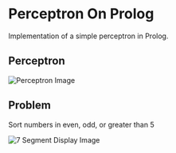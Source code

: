 # Perceptron On Prolog
Implementation of a simple perceptron in Prolog.

## Perceptron

![Perceptron Image](https://raw.githubusercontent.com/MaraniMatias/Perceptron_on_Prolog/image/percepto.png)

## Problem

Sort numbers in even, odd, or greater than 5

![7 Segment Display Image](https://raw.githubusercontent.com/MaraniMatias/Perceptron_on_Prolog/image/7_segment_display.png)
